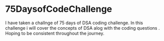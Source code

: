 # 75DaysofCodeChallenge
I have taken a challnge of 75 days of DSA coding challenge. In this challenge i will cover the concepts of DSA alog with the coding questions .
Hoping to be consistent throughout the journey.
